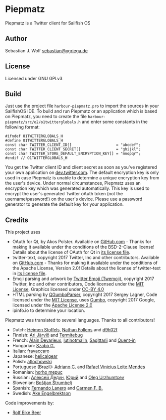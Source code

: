 # Piepmatz
Piepmatz is a Twitter client for Sailfish OS

## Author
Sebastian J. Wolf [sebastian@ygriega.de](mailto:sebastian@ygriega.de)

## License
Licensed under GNU GPLv3

## Build
Just use the project file `harbour-piepmatz.pro` to import the sources in your SailfishOS IDE. To build and run Piepmatz or an application which is based on Piepmatz, you need to create the file `harbour-piepmatz/src/o2/o1twitterglobals.h` and enter some constants in the following format:
```
#ifndef O1TWITTERGLOBALS_H
#define O1TWITTERGLOBALS_H
const char TWITTER_CLIENT_ID[]                    = "abcdef";
const char TWITTER_CLIENT_SECRET[]                = "ghijkl";
const char TWITTER_STORE_DEFAULT_ENCRYPTION_KEY[] = "mnopqr";
#endif // O1TWITTERGLOBALS_H
```

You get the Twitter client ID and client secret as soon as you've registered your own application on [dev.twitter.com](https://dev.twitter.com/). The default encryption key is only used in case Piepmatz is unable to determine a unique encryption key from the user's device. Under normal circumstances, Piepmatz uses an encryption key which was generated automatically. This key is used to encrypt the user's generated Twitter oAuth token (not the username/password!) on the user's device. Please use a password generator to generate the default key for your application.


## Credits
This project uses
- OAuth for Qt, by Akos Polster. Available on [GitHub.com](https://github.com/pipacs/o2) - Thanks for making it available under the conditions of the BSD-2-Clause license! Details about the license of OAuth for Qt in [its license file](src/o2/LICENSE).
- twitter-text, copyright 2017 Twitter, Inc and other contributors. Available on [GitHub.com](https://github.com/twitter/twitter-text) - Thanks for making it available under the conditions of the Apache License, Version 2.0!  Details about the license of twitter-text in [its license file](qml/js/LICENSE-twitter-text).
- Emoji parsing and artwork by [Twitter Emoji (Twemoji)](http://twitter.github.io/twemoji/), copyright 2017 Twitter, Inc and other contributors, Code licensed under the [MIT License](http://opensource.org/licenses/MIT), Graphics licensed under [CC-BY 4.0](https://creativecommons.org/licenses/by/4.0/)
- HTML parsing by [QGumboParser](https://github.com/lagner/QGumboParser), copyright 2017 Sergey Lagner, Code licensed under the [MIT License](http://opensource.org/licenses/MIT), uses [Gumbo](https://github.com/google/gumbo-parser), copyright 2017 Google, licensed under the [Apache License 2.0](https://www.apache.org/licenses/LICENSE-2.0) 
- ipinfo.io to determine your location.

Piepmatz was translated to several languages. Thanks to all contributors!
- Dutch: [Heimen Stoffels](https://www.transifex.com/user/profile/Vistaus/), [Nathan Follens](https://www.transifex.com/user/profile/pljmn/) and [d9h02f](https://github.com/d9h02f)
- Finnish: [Ari Järviö](https://www.transifex.com/user/profile/ari_jarvio/) and [Termitebug](https://www.transifex.com/user/profile/Termitebug/)
- French: [Alain Devarieux](https://www.transifex.com/user/profile/aldevar/), [lutinotmalin](https://www.transifex.com/user/profile/lutinotmalin/), [Sagittarii](https://www.transifex.com/user/profile/Sagittarii/) and [Quent-in](https://github.com/Quent-in)
- Hungarian: [Szabó G.](https://www.transifex.com/user/profile/leoka/)
- Italian: [fravaccaro](https://www.transifex.com/user/profile/ghostofasmile/)
- Japanese: [helicalgear](https://www.transifex.com/user/profile/helicalgear/)
- Polish: [atlochowski](https://www.transifex.com/user/profile/atlochowski/)
- Portuguese (Brazil): [Adriano C.](https://www.transifex.com/user/profile/adrianocolvero/) and [Rafael Vinicius Leite Mendes](https://www.transifex.com/user/profile/marreko/)
- Romanian: [horho mepuc](https://www.transifex.com/user/profile/horho/)
- Russian: [Алексей Дедун](https://www.transifex.com/user/profile/lewa/), [Юрий](https://www.transifex.com/user/profile/iAncelad/) and [Oleg Urzhumtcev](https://www.transifex.com/user/profile/NetBUG/)
- Slowenian: [Boštjan Štrumbelj](https://www.transifex.com/user/profile/sponka/)
- Spanish: [Fernando Lanero](https://www.transifex.com/user/profile/ferlanero/) and [Carmen F. B.](https://github.com/carmenfdezb)
- Swedish: [Åke Engelbrektson](https://github.com/eson57)

Code improvements by:
- [Rolf Eike Beer](https://github.com/DerDakon) 
